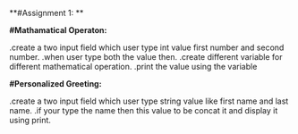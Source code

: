 **#Assignment 1:
**

**#Mathamatical Operaton:**

.create a two input field which user type int value first number and second number.
.when user type both the value then.
.create different variable for different mathematical operation.
.print the value using the variable

**#Personalized Greeting:**

.create a two input field which user type string value like first name and last name.
.if your type the name then this value to be concat it and display it using print.
